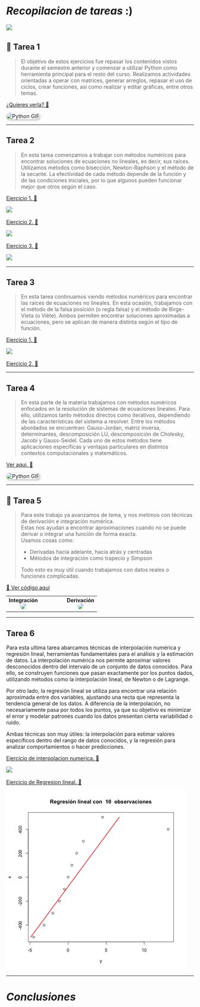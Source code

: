 # ***Recopilacion de tareas*** :)

![](https://puntomedio.mx/wp-content/uploads/2018/06/Ooga-Chaka-Baby.gif)

## 🚀 Tarea 1

>El objetivo de estos ejercicios fue repasar los contenidos vistos durante el semestre anterior y comenzar a utilizar Python como herramienta principal para el resto del curso. Realizamos actividades orientadas a operar con matrices, generar arreglos, repasar el uso de ciclos, crear funciones, así como realizar y editar gráficas, entre otros temas.
  
  [¿Quieres verla? 👀](https://github.com/hector200210/Proyecto-Final/blob/main/Codigos%20py/Tarea_1.ipynb)
  
<img src="https://c.tenor.com/Oi6lRUeRUbAAAAAC/tenor.gif" width="300" style="border-radius:10px; box-shadow: 2px 2px 5px rgba(0,0,0,0.3);" alt="Python GIF"/>

---

## Tarea 2
>En esta tarea comenzamos a trabajar con métodos numéricos para encontrar soluciones de ecuaciones no lineales, es decir, sus raíces. Utilizamos métodos como bisección, Newton-Raphson y el método de la secante. La efectividad de cada método depende de la función y de las condiciones iniciales, por lo que algunos pueden funcionar mejor que otros según el caso.

  [Ejercicio 1. 👀](https://github.com/hector200210/Proyecto-Final/blob/main/Codigos%20py/Tarea_2_E1.ipynb)
  
![](https://blog.espol.edu.ec/analisisnumerico/files/2017/09/Biseccion_animado.gif)


  [Ejercicio 2. 👀](https://github.com/hector200210/Proyecto-Final/blob/main/Codigos%20py/Tarea_2_E2.ipynb)

![](https://blog.espol.edu.ec/analisisnumerico/files/2017/09/NewtonRaphson_animado.gif) 


  [Ejercicio 3. 👀](https://github.com/hector200210/Proyecto-Final/blob/main/Codigos%20py/Tarea_2_E3.ipynb)

![](https://blog.espol.edu.ec/analisisnumerico/files/2017/09/SecanteMetodo_animado.gif)

---

## Tarea 3
>En esta tarea continuamos viendo métodos numéricos para encontrar las raíces de ecuaciones no lineales. En esta ocasión, trabajamos con el método de la falsa posición (o regla falsa) y el método de Birge-Vieta (o Viète). Ambos permiten encontrar soluciones aproximadas a ecuaciones, pero se aplican de manera distinta según el tipo de función.

  [Ejercicio 1. 👀](https://github.com/hector200210/Proyecto-Final/blob/main/Codigos%20py/Tarea_3_E1.ipynb)

![](https://blog.espol.edu.ec/analisisnumerico/files/2017/10/posicionfalsa01_GIF.gif)


  [Ejercicio 2. 👀](https://github.com/hector200210/Proyecto-Final/blob/main/Codigos%20py/Tarea_3_E2.ipynb)

---

## Tarea 4
>En esta parte de la materia trabajamos con métodos numéricos enfocados en la resolución de sistemas de ecuaciones lineales. Para ello, utilizamos tanto métodos directos como iterativos, dependiendo de las características del sistema a resolver. Entre los métodos abordados se encuentran: Gauss-Jordan, matriz inversa, determinantes, descomposición LU, descomposición de Cholesky, Jacobi y Gauss-Seidel. Cada uno de estos métodos tiene aplicaciones específicas y ventajas particulares en distintos contextos computacionales y matemáticos.

[Ver aqui. 👀](https://github.com/hector200210/Proyecto-Final/blob/main/Codigos%20py/Tarea4.ipynb)

<img src="https://miro.medium.com/v2/resize:fit:1200/1*dDRXeF51Q_1ixR5Z3PhT2Q.gif" width="300" style="border-radius:10px; box-shadow: 2px 2px 5px rgba(0,0,0,0.3);" alt="Python GIF"/>

---

## 🧠 Tarea 5

> Para este trabajo ya avanzamos de tema, y nos metimos con técnicas de derivación e integración numérica.  
> Estas nos ayudan a encontrar aproximaciones cuando no se puede derivar o integrar una función de forma exacta.  
> Usamos cosas como:  
> - Derivadas hacia adelante, hacia atrás y centradas  
> - Métodos de integración como trapecio y Simpson  
>  
> Todo esto es muy útil cuando trabajamos con datos reales o funciones complicadas.

[👀 Ver código aquí](https://github.com/hector200210/Proyecto-Final/blob/main/Codigos%20py/Tarea5.ipynb)

<table align="center">
  <tr>
    <td style="text-align: center;">
      <strong>Integración</strong><br/>
      <img src="https://media.giphy.com/media/SqxrZWLVNknUR6L2a3/giphy.gif" width="300" style="border-radius:10px;">
    </td>
    <td style="width: 50px;"></td> <!-- Espaciado entre imágenes -->
    <td style="text-align: center;">
      <strong>Derivación</strong><br/>
      <img src="https://lh3.googleusercontent.com/proxy/5pLmBqxKk4n7De9Zolweg6VnGvoH8y-e0_fMcrneMpsjGJfqN1afa3uicE2tqxXvDU8GZv8u327RIYgLSEynSCQhaw" width="300" style="border-radius:10px;">
    </td>
  </tr>
</table>


---

## Tarea 6 
Para esta ultima tarea abarcamos técnicas de interpolación numérica y regresión lineal, herramientas fundamentales para el análisis y la estimación de datos. La interpolación numérica nos permite aproximar valores desconocidos dentro del intervalo de un conjunto de datos conocidos. Para ello, se construyen funciones que pasan exactamente por los puntos dados, utilizando métodos como la interpolación lineal, de Newton o de Lagrange.

Por otro lado, la regresión lineal se utiliza para encontrar una relación aproximada entre dos variables, ajustando una recta que representa la tendencia general de los datos. A diferencia de la interpolación, no necesariamente pasa por todos los puntos, ya que su objetivo es minimizar el error y modelar patrones cuando los datos presentan cierta variabilidad o ruido.

Ambas técnicas son muy útiles: la interpolación para estimar valores específicos dentro del rango de datos conocidos, y la regresión para analizar comportamientos o hacer predicciones.

[Ejercicio de interpolacion numerica. 👀](https://github.com/hector200210/Proyecto-Final/blob/main/Codigos%20py/Tarea_6_Interpolado.ipynb)

![](https://blog.espol.edu.ec/analisisnumerico/files/2017/12/DifFinAvanz01_anima.gif)


[Ejercicio de Regresion lineal. 👀](https://github.com/hector200210/Proyecto-Final/blob/main/Codigos%20py/Tarea_6_Regresion.ipynb)

![](https://raw.githubusercontent.com/WillArevalo/Intro-Machine-Learning/master/Apuntes%20Jupyter/regresion-lineal.gif)

---

# ***Conclusiones***


